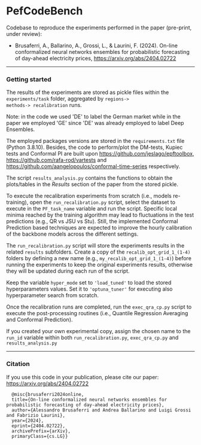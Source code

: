 # PefCodeBench

Codebase to reproduce the experiments performed in the paper (pre-print, under review):

- Brusaferri, A., Ballarino, A., Grossi, L., & Laurini, F. (2024). On-line conformalized neural networks ensembles for probabilistic forecasting of day-ahead electricity prices, https://arxiv.org/abs/2404.02722

---

### Getting started

The results of the experiments are stored as pickle files within the <code>experiments/task</code> folder, 
aggregated by <code>regions-> methods-> recalibration</code> runs. 

Note: in the code we used 'DE' to label the German market while in the paper we employed 'GE' since 'DE' was already employed to label Deep Ensembles.

The employed packages versions are stored in the <code>requirements.txt</code> file (Python 3.8.10). Besides, the code to perform/plot the DM-tests, Kupiec tests and Conformal PI are built upon https://github.com/jeslago/epftoolbox, https://github.com/rafa-rod/vartests and https://github.com/aangelopoulos/conformal-time-series respectively.  

The script <code>results_analysis.py</code> contains the functions to obtain the plots/tables in the *Results* section of the paper from the stored pickle.

To execute the recalibration experiments from scratch (i.e., models re-training), open the <code>run_recalibration.py</code> script,
select the dataset to execute in the <code>PF_task_name</code> variable and run the script.
Specific local minima reached by the training algorithm may lead to fluctuations in the test predictions (e.g., QR vs JSU vs Stu). 
Still, the implemented Conformal Prediction based techniques are expected to improve the hourly calibration of the backbone models across the different settings. 

The <code>run_recalibration.py</code> script will store the experiments results in the related <code>results</code> subfolders.
Create a copy of the <code>recalib_opt_grid_1_(1-4)</code> folders by defining a new name (e.g., <code>my_recalib_opt_grid_1_(1-4)</code>) before running the experiments 
to keep the original experiments results, otherwise they will be updated during each run of the script.

Keep the variable <code>hyper_mode</code> set to  <code>'load_tuned'</code> to load the stored hyperparameters values.
Set it to <code>'optuna_tuner'</code> for executing also hyperparameter search from scratch.

Once the recalibration runs are completed, run the <code>exec_qra_cp.py</code> script 
to execute the post-processing routines (i.e., Quantile Regression Averaging and Conformal Prediction).

If you created your own experimental copy, assign the chosen name to the <code>run_id</code> variable within both <code>run_recalibration.py</code>, <code>exec_qra_cp.py</code> and  <code>results_analysis.py</code> 

---

### Citation

If you use this code in your publication, please cite our paper:
https://arxiv.org/abs/2404.02722

      @misc{brusaferri2024online,
      title={On-line conformalized neural networks ensembles for probabilistic forecasting of day-ahead electricity prices}, 
      author={Alessandro Brusaferri and Andrea Ballarino and Luigi Grossi and Fabrizio Laurini},
      year={2024},
      eprint={2404.02722},
      archivePrefix={arXiv},
      primaryClass={cs.LG}}
